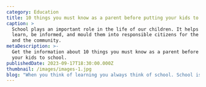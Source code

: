 ```yaml
---
category: Education
title: 10 things you must know as a parent before putting your kids to school
caption: >
  School plays an important role in the life of our children. It helps them to
  learn, be informed, and mould them into responsible citizens for the country
  and the community.
metaDescription: >-
  Get the information about 10 things you must know as a parent before putting
  your kids to school.
publishedDate: 2023-09-17T18:30:00.000Z
thumbnail: /images/images-1.jpg
blog: "When you think of learning you always think of school. School is definitely one of the most important stages in the life of an individual. [Best CBSE Schools in Bangalore](https://www.glentreeacademy.com/ \"Best CBSE Schools in Bangalore\") plays an important role in the life of our children. It helps them to learn, be informed, and mould them into responsible citizens for the country and the community. It is only at school that your child is taught discipline, teamwork, intelligence, confidence, and other essential skills that will boost their personality and help in their development.\n\nWe are now living in the age of revolution and transformation where everything seems to be changing just like the speed of light. Living in a metropolitan city like Bangalore. You may have several schools out there but your child deserves to be only in the\_finest school\_in the city. With several options and several boards of education, as a parent with a new schooler, it is highly imperative for you to find a good school in Bangalore where your child will have the greatest learning experience.\n\n“Learning is not attained by chance, it must be sought for with ardour and attended to with diligence.”\n\nAs a parent, it is highly important for you to choose the best for your child. You might be wondering how you could choose the best school for your child. Well, we’ve got you covered!\n\n## Important Things to Know Before Your Child Joins in a School\n\nBefore we jump into finding out what are the important things, there are a few things that you must remember on your hunt for the\_best [school](https://www.glentreeacademy.com/ \"School\")\_in Silicon City.\n\n– Do not say ‘yes’ to the first school. There are several schools out here in the city, you have a lot of options to pick the\_best school\_for your kids.\n\n– Do not be flattered by the amenities the school provides for the students. There are [Best CBSE Schools in Whitefield](https://www.glentreeacademy.com/glentree-whitefield \"Best CBSE Schools in Whitefield\") that have absolutely unnecessary facilities which serve no productive purpose for your children and they end up being only a cash grab.\n\n– While you pick a school be sure to assess the factor of comfort and safety for your kids, irrespective of the gender of your child.\n\n– Always pick a school that has been affiliated to a particular Board of Education like\_[CBSE](https://www.glentreeacademy.com/ \"CBSE - Central Board of Secondary Education\"), IGCSE, IB, ICSE or any other national, international, or state-level boards.\n\nNow that we have covered the core factors, let us find out the ten important things you as a parent must know before putting your child into a school.\n\n1. On your hunt for schools, the first important thing a parent must ensure is that you must always choose a school that is within your reach. You must choose a school that is close to either your home or the place of your work. Choosing a school close to your home or work, could be\_ of the greatest benefit. In choosing a school that is far away from home your kid might lose out on his or her sleep and might get cranky and worn out before they reach home, the city’s traffic adds to this. Kids are always kids, and they can get annoyed easily or even get cranky out of the blue. Hence it is highly important for you to choose a school that is closer to you and your child.\n\n2\\. It is often difficult to judge a school based on its reputation. There are several factors that have to be looked into before ideally fixing an idea about a school. Reputation is not the only factor, but one among the many factors that a parent must look into before putting their kids in school.\_\nBut how will you judge the reputation of a school?\_\nWell, you might ask your family, friends, or parents who have their children studying in a particular school about the reputation of the school.\n\nAsking for opinions or recommendations from the people you trust is just one way to understand the working of the particular school. Most of these opinions can be one-sided or even biased at times.\_\nI have outlined a few questions for you to judge and have a clear idea of the reputation of the school, here they are;\_\n\nIs the school affiliated or registered with any board of education\_\nDo the children in that particular school have a positive experience in every grade?\_\nWhat do the parents think the child likes the most about the school?\_\nWhat are the things the child in the school hates the most?\_\nAsk the parents of the particular school if the school is transparent and open in their communication and decision-making process.\_\nThe fee structure of the school.\_\nThe different yet useful extracurricular activities the school offers to the kids.\_\nDo they have equal curricular activities to help aid the growth of the kids?\_\nDoes the school also have scholarship programs to help assist your child?\_\nDoes the school have any exchange programs or international and national level workshops that give your child a global experience?\_\n\nOnly after you get answers to all your questions, you can understand the school’s standing in society.\_\n\n3\\. Parents definitely choose a school that has a good combination of curricular and extracurricular activities but the most important point to keep in mind is that parents must ensure that the classrooms, restrooms, sick bay and other areas in fact the entire campus must be maintained in a clean and hygienic manner. There must be good toilet facilities and the campus must be spick and span. Not only kids, but even children who are older can catch infections or diseases very quickly when entering a new environment. However, too much of anything is bad, right? The school must also not over-sanitize the place because it can lead to respiratory infections for the kids. As a parent, you must ensure that the classrooms are spacious and well ventilated allowing cross and direct ventilation. You must also find out if the washrooms of both the girls and the boys are well-maintained with adequate water supply and other sanitization facilities.\_ If your child is moving from preschool to grade school you must also find out if the school has any maids or assistants to help your kids to use the washroom at uncertain times.\_\n\n4\\. The\_environment\_of the [Best CBSE Schools in Sarjapur Road](https://www.glentreeacademy.com/glentree-sarjapur \"Best CBSE Schools in Sarjapur Road\") is very important from the perspective of the child’s growth. Only in the right environment will the student flourish and develop in all aspects. I’m outlining a few pointers that parents must\_ check in a school, before enrolling their child in it and they are:\_\n-Is the campus out of date? Have they evolved according to the current trends?\_\n-Are the teachers really making use of the school resources to teach the kids?\_\n– Are the facilities in the school being used to its extent? Or is it just built to derive money from you?\_\n-Does the school use new methods of teaching to provide new ways of enriching student’s knowledge?\_\n\nIf you’ve found satisfactory answers to all the questions, you’re good to go!\_\n\n5\\. Most of the issues in our country related to education arise because of this factor ‘Student-Teacher Ratio”. The proportion between students and teachers has been an increasing issue. The constant conflict between a lesser number of students and more teachers versus a class of large students with just a teacher. The Indian education system is known for having an auditorium of overflowing students facing one single teacher. With this method, the students may pass the grade examinations and move on but they will never use the concepts of study in their education. This problem must be solved at a very young age.\n\nTherefore, parents must choose a school that has an equal or even a decent proportion of students and parents. The class must not be jam-packed with students because the teacher would be unable to pay close attention to the students. The 1:8 teacher-to-student ratio is ideal, but anything more than 1:15 for the majority of class hours means that your child won’t probably be encouraged to explore and learn or get concepts patiently explained. Parents, you have to be really wise and it is advisable to pick a school that has a class strength of less than 25 for the primary grades, as the foundation years play a big role in the physical, mental, and spiritual aspects of our children.\n\n6\\. Yes, you have to pay close attention to the teaching and learning methodologies followed by a school. There are several approaches that a school follows to teach their students. Schools can use only one specific approach or a combination of various approaches, however, the latter one is highly prevalent in the schools of the city. You must try to pick a school that has its own [curriculum](https://www.glentreeacademy.com/lfl-curriculum/ \"Curriculum\")\_so that it shows that the school has undertaken a lot of background research and this has helped the school to such an extent that they can even formulate their own curriculum framework for all grades from K-12. You can also find out the different teaching methods just to make sure that it matches your child’s thoughts and desires.\n\n7\\. Just like the facilities of the school is important, the timings and school calendar is equally important. Every parent must ensure that their child has adequate time between school, play and rest. There are several schools in the city that provide day boarding and weekly boarding facilities since your child cannot stay around you all the time. It is the task of the parents to enrol their child in a school that is compatible with their child and the school calendar is flexible and not pressurizing on your little one.\n\n8\\. Apart from the physical and tangible things on the campus. The parents must note if the students are treated in a friendly and approachable manner. This will not only make the child interested in the class, it will increase the student’s love towards learning and automatically increase their attention span. As a parent, you must also make sure that the [Best CBSE Schools in Bannerghatta Road](https://www.glentreeacademy.com/glentree-bannerghatta \"Best CBSE Schools in Bannerghatta Road\") are transparent, accountable and responsible in all their decisions and other works. It must not be performed in such a way that it hurts the goodwill of the students and parents.\n\n9\\. These two words ‘safety’ and ‘security’ are not just merely put on paper. The prime feature to look out for in a school is the safety and security prevailing on the campus until they reach their safe abodes. In a city like Bangalore, things happen in the blink of an eye and parents are concerned about the safety of their kids other than anything else.\_\nParents run down through the questions below and you can find out if your school of choice is a safe place for your kid or not, they are:\n\n-If the school is located in a good atmosphere.\_\n-If the school has good medical facilities on and off campus, especially for students who prefer boarding.\_\n-If the infrastructure and architecture of the school are student-friendly and safe.\_\n-If only the registered parents and guardians can enter the school premises.\_\n-In case of emergencies find out how the school will pass over the information from the students to the parents or the local guardians.\_\n-If the school would take into consideration special allergies or other conditions of your child.\_\n\n10\\. There are several topics like mental health, depression, anxiety, pressure, stress and other similar topics that are often considered to be taboo and not discussed in open forums. Hence it is the duty of the school to remove the negative stigma around these topics and groom the students in such a way that they are completely optimistic and have courage stronger than any challenges they will ever face. For higher grades, the schools must also have regular counselling programs that enable them to choose their field of study for their future. The counselling programs must address issues of their careers as well as their overall health and wellness.\n\nParents, now that I have outlined all the important factors you must know before enrolling your child for school. It is time that you make a wise decision and create a secure future for your loved ones.\n\nHappy Schooling!\n\n<!---->\n\nHave any questions? [contact us](https://www.glentreeacademy.com/ \"Contact Us - Glentree Academy\") now, we’re more than happy to help you!\n"
---
```


